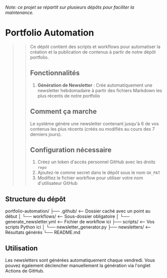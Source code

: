 *Note: ce projet se répartit sur plusieurs dépôts pour faciliter la maintenance.*
 # Portfolio Automation
>>
>> Ce dépôt contient des scripts et workflows pour automatiser la création et la publication de contenus à partir de notre dépôt portfolio.
>>
>> ## Fonctionnalités
>>
>> 1. **Génération de Newsletter** : Crée automatiquement une newsletter hebdomadaire à partir des fichiers Markdown les plus récents de notre portfolio  
>>
>> ## Comment ça marche
>>
>> Le système génère une newsletter contenant jusqu'à 6 de vos contenus les plus récents (créés ou modifiés au cours des 7 derniers jours).  
>>
>> ## Configuration nécessaire
>>
>> 1. Créez un token d'accès personnel GitHub avec les droits `repo`
>> 2. Ajoutez-le comme secret dans le dépôt sous le nom `GH_PAT`
>> 3. Modifiez le fichier workflow pour utiliser votre nom d'utilisateur GitHub
>>
## Structure du dépôt
portfolio-automation/
├── .github/                    <-- Dossier caché avec un point au début
│   └── workflows/              <-- Sous-dossier obligatoire 
│       └── generate_newsletter.yml  <-- Fichier de workflow ici
├── scripts/                    <-- Vos scripts Python ici
│   └── newsletter_generator.py
├── newsletters/                <-- Résultats générés
└── README.md

## Utilisation

Les newsletters sont générées automatiquement chaque vendredi. Vous pouvez également déclencher manuellement la génération via l'onglet Actions de GitHub.
